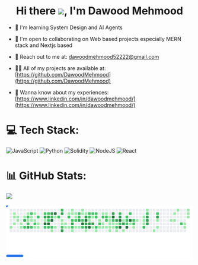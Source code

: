 <h1 align="center">Hi there <img src="https://user-images.githubusercontent.com/18350557/176309783-0785949b-9127-417c-8b55-ab5a4333674e.gif">, I'm Dawood Mehmood </h1>

-  🧠  I'm learning System Design and AI Agents
  
- 🤝  I'm open to collaborating on Web based projects especially MERN stack and Nextjs based

- 📩 Reach out to me at: [dawoodmehmood52222@gmail.com](dawoodmehmood52222@gmail.com)

- 👨‍💻 All of my projects are available at: [https://github.com/DawoodMehmood](https://github.com/DawoodMehmood)

- 📄 Wanna know about my experiences: [https://www.linkedin.com/in/dawoodmehmood/](https://www.linkedin.com/in/dawoodmehmood/)


# 💻 Tech Stack:
 ![JavaScript](https://img.shields.io/badge/javascript-%23323330.svg?style=for-the-badge&logo=javascript&logoColor=%23F7DF1E) ![Python](https://img.shields.io/badge/python-3670A0?style=for-the-badge&logo=python&logoColor=ffdd54) ![Solidity](https://img.shields.io/badge/Solidity-%23363636.svg?style=for-the-badge&logo=solidity&logoColor=white) ![NodeJS](https://img.shields.io/badge/node.js-6DA55F?style=for-the-badge&logo=node.js&logoColor=white) ![React](https://img.shields.io/badge/react-%2320232a.svg?style=for-the-badge&logo=react&logoColor=%2361DAFB)

 
# 📊 GitHub Stats:
![](https://github-readme-stats.vercel.app/api?username=DawoodMehmood&theme=dark&hide_border=false&include_all_commits=true)


<picture>
  <source
    media="(prefers-color-scheme: dark)"
    srcset="images/breakout-dark.svg"
  />
  <source
    media="(prefers-color-scheme: light)"
    srcset="images/breakout-light.svg"
  />
  <img alt="Breakout Game" src="images/breakout-light.svg" />
</picture>
